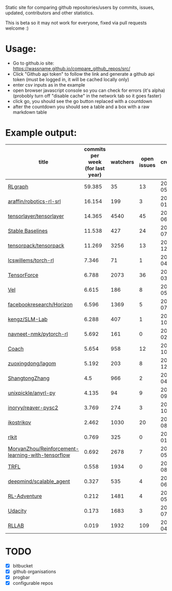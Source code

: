 Static site for comparing github repositories/users by commits, issues, updated, contributors and other statistics. 

This is beta so it may not work for everyone, fixed via pull requests welcome :)

# Usage:

- Go to github.io site: https://wassname.github.io/compare_github_repos/src/
- Click "Github api token" to follow the link and generate a github api token (must be logged in, it will be cached locally only)
- enter csv inputs as in the example
- open browser javascript console so you can check for errors (it's alpha) (probobly turn off "disable cache" in the network tab so it goes faster)
- click go, you should see the go button replaced with a countdown
- after the countdown you should see a table and a box with a raw markdown table


# Example output:

|title|commits per week (for last year)|watchers|open issues|created|updated|contributors (up to 100)|forks|url|
|---|---|---|---|---|---|---|---|---|
|[RLgraph](https://github.com/rlgraph/rlgraph)|59.385|35|13|2018-05-04|2018-11-30|3|2|https://github.com/rlgraph/rlgraph|
|[araffin/robotics-rl-srl](https://github.com/araffin/robotics-rl-srl)|16.154|199|3|2018-01-18|2018-11-30|5|13|https://github.com/araffin/robotics-rl-srl|
|[tensorlayer/tensorlayer](https://github.com/tensorlayer/tensorlayer)|14.365|4540|45|2016-06-07|2018-11-30|71|1085|https://github.com/tensorlayer/tensorlayer|
|[Stable Baselines](https://github.com/hill-a/stable-baselines)|11.538|427|24|2018-07-02|2018-11-30|49|46|https://github.com/hill-a/stable-baselines|
|[tensorpack/tensorpack](https://github.com/tensorpack/tensorpack)|11.269|3256|13|2015-12-25|2018-12-01|36|1026|https://github.com/tensorpack/tensorpack|
|[lcswillems/torch-rl](https://github.com/lcswillems/torch-rl)|7.346|71|1|2018-04-11|2018-11-28|3|15|https://github.com/lcswillems/torch-rl|
|[TensorForce](https://github.com/reinforceio/tensorforce)|6.788|2073|36|2017-03-19|2018-11-30|46|378|https://github.com/reinforceio/tensorforce|
|[Vel](https://github.com/MillionIntegrals/vel)|6.615|186|8|2018-05-09|2018-11-30|4|17|https://github.com/MillionIntegrals/vel|
|[facebookresearch/Horizon](https://github.com/facebookresearch/Horizon)|6.596|1369|5|2017-07-27|2018-11-30|15|148|https://github.com/facebookresearch/Horizon|
|[kengz/SLM-Lab](https://github.com/kengz/SLM-Lab)|6.288|407|1|2017-10-02|2018-11-26|5|60|https://github.com/kengz/SLM-Lab|
|[navneet-nmk/pytorch-rl](https://github.com/navneet-nmk/pytorch-rl)|5.692|161|0|2018-02-28|2018-11-30|1|18|https://github.com/navneet-nmk/pytorch-rl|
|[Coach](https://github.com/NervanaSystems/coach)|5.654|958|12|2017-10-01|2018-12-01|21|177|https://github.com/NervanaSystems/coach|
|[zuoxingdong/lagom](https://github.com/zuoxingdong/lagom)|5.192|203|8|2017-12-21|2018-11-30|4|15|https://github.com/zuoxingdong/lagom|
|[ShangtongZhang](https://github.com/ShangtongZhang/DeepRL)|4.5|966|2|2017-04-20|2018-11-30|3|211|https://github.com/ShangtongZhang/DeepRL|
|[unixpickle/anyrl-py](https://github.com/unixpickle/anyrl-py)|4.135|94|9|2017-09-18|2018-11-29|4|20|https://github.com/unixpickle/anyrl-py|
|[inoryy/reaver-pysc2](https://github.com/inoryy/reaver-pysc2)|3.769|274|3|2017-10-21|2018-11-30|1|45|https://github.com/inoryy/reaver-pysc2|
|[ikostrikov](https://github.com/ikostrikov/pytorch-a2c-ppo-acktr)|2.462|1030|20|2017-08-22|2018-11-30|17|216|https://github.com/ikostrikov/pytorch-a2c-ppo-acktr|
|[rlkit](https://github.com/vitchyr/rlkit)|0.769|325|0|2018-01-25|2018-12-01|2|65|https://github.com/vitchyr/rlkit|
|[MorvanZhou/Reinforcement-learning-with-tensorflow](https://github.com/MorvanZhou/Reinforcement-learning-with-tensorflow)|0.692|2678|7|2017-05-06|2018-11-30|4|1729|https://github.com/MorvanZhou/Reinforcement-learning-with-tensorflow|
|[TRFL](https://github.com/deepmind/trfl)|0.558|1934|0|2018-08-08|2018-11-30|6|215|https://github.com/deepmind/trfl|
|[deepmind/scalable_agent](https://github.com/deepmind/scalable_agent)|0.327|535|4|2018-06-06|2018-11-29|2|68|https://github.com/deepmind/scalable_agent|
|[RL-Adventure](https://github.com/higgsfield/RL-Adventure-2)|0.212|1481|4|2018-05-26|2018-11-30|3|157|https://github.com/higgsfield/RL-Adventure-2|
|[Udacity](https://github.com/udacity/deep-reinforcement-learning)|0.173|1683|3|2018-07-06|2018-11-30|1|519|https://github.com/udacity/deep-reinforcement-learning|
|[RLLAB](https://github.com/rll/rllab)|0.019|1932|109|2016-04-21|2018-11-30|29|615|https://github.com/rll/rllab|



# TODO

- [x] bitbucket
- [x] github organisations
- [x] progbar
- [x] configurable repos
